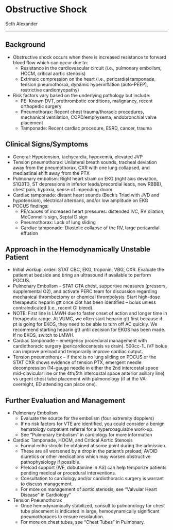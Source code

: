 # Obstructive Shock

Seth Alexander

---

## Background
-	Obstructive shock occurs when there is increased resistance to forward blood flow which can occur due to:
    -	Resistance in the cardiovascular circuit (i.e., pulmonary embolism, HOCM, critical aortic stenosis)
    -	Extrinsic compression on the heart (i.e., pericardial tamponade, tension pneumothorax, dynamic hyperinflation (auto-PEEP), restrictive cardiomyopathy)
-	Risk factors vary based on the underlying pathology but include:
    -	PE: Known DVT, prothrombotic conditions, malignancy, recent orthopedic surgery
    -	Pneumothorax: Recent chest trauma/thoracic procedures, mechanical ventilation, COPD/emphysema, endobronchial valve placement
    -	Tamponade: Recent cardiac procedure, ESRD, cancer, trauma

## Clinical Signs/Symptoms
-	General: Hypotension, tachycardia, hypoxemia, elevated JVP
-	Tension pneumothorax: Unilateral breath sounds, tracheal deviation away from the pneumothorax, CXR with one lung collapsed, and mediastinal shift away from the PTX
-	Pulmonary embolism: Right heart strain on EKG (right axis deviation, S1Q3T3, ST depressions in inferior leads/precordial leads, new RBBB), chest pain, hypoxia, sense of impending doom
-	Cardiac tamponade: distant heart sounds (Beck’s Triad with JVD and hypotension), electrical alternans, and/or low amplitude on EKG
-	POCUS findings:
    -	PE/causes of increased heart pressures: distended IVC, RV dilation, McConnell’s sign, Septal D sign
    -	Pneumothorax: Lack of lung sliding
    -	Cardiac tamponade: Diastolic collapse of the RV, large pericardial effusion

## Approach in the Hemodynamically Unstable Patient
-	Initial workup: order: STAT CBC, EKG, troponin, VBG, CXR. Evaluate the patient at bedside and bring an ultrasound if available to perform POCUS.
-	Pulmonary Embolism – STAT CTA chest, supportive measures (pressors, supplemental O2), and activate PERC team for discussion regarding mechanical thrombectomy or chemical thrombolysis. Start high-dose therapeutic heparin gtt once clot has been identified – bolus unless contraindicated (i.e., recent GI bleed). 
-	NOTE: First line is LMWH due to faster onset of action and longer time in therapeutic range. At VUMC, we often start heparin gtt first because if pt is going for EKOS, they need to be able to turn off AC quickly. We recommend starting heparin gtt until decision for EKOS has been made. If no EKOS, switch to LMWH. 
-	Cardiac tamponade – emergency procedural management with cardiothoracic surgery (pericardiocentesis vs drain). 500cc-1L IVF bolus can improve preload and temporarily improve cardiac output. 
-	Tension pneumothorax – if there is no lung sliding on POCUS or the STAT CXR shows evidence of tension PTX, emergent needle decompression (14-gauge needle in either the 2nd intercostal space mid-clavicular line or the 4th/5th intercostal space anterior axillary line) vs urgent chest tube placement with pulmonology (if at the VA overnight, ED attending can place one).

## Further Evaluation and Management
-	Pulmonary Embolism
    -	Evaluate the source for the embolism (four extremity dopplers)
    -	If no risk factors for VTE are identified, you could consider a benign hematology outpatient referral for a hypercoagulable work-up.
    -	See “Pulmonary Embolism” in cardiology for more information
-	Cardiac Tamponade, HOCM, and Critical Aortic Stenosis
    -	Formal echo should be obtained at some point during the admission.
    -	These are all worsened by a drop in the patient’s preload; AVOID diuretics or other medications which may worsen obstructive pathophysiology if possible.
    -	Preload support (IVF, dobutamine in AS) can help temporize patients pending medical or procedural interventions.
    -	Consultation to cardiology and/or cardiothoracic surgery is warrant to discuss management.
    -	For more on management of aortic stenosis, see “Valvular Heart Disease” in Cardiology”
-	Tension Pneumothorax
    -	Once hemodynamically stabilized, consult to pulmonology for chest tube placement is indicated in large, hemodynamically significant pneumothoraces to ensure resolaution.
    -	For more on chest tubes, see “Chest Tubes” in Pulmonary. 
